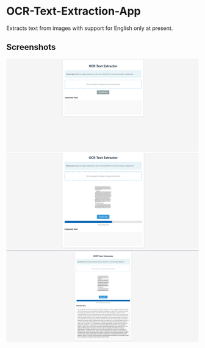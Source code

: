 # OCR-Text-Extraction-App
Extracts text from images with support for English only at present.

## Screenshots

![App screenshot](screenshot.png)
![App screenshot](screenshot(2).png)
![App screenshot](screenshot(3).png)
